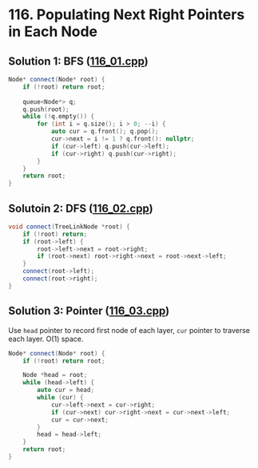 # 116. Populating Next Right Pointers in Each Node #

## Solution 1: BFS ([116_01.cpp](https://github.com/cmeslo/leetcode/blob/master/solution/116.%20Populating%20Next%20Right%20Pointers%20in%20Each%20Node/116_01.cpp))

```cpp
Node* connect(Node* root) {
    if (!root) return root;
    
    queue<Node*> q;
    q.push(root);
    while (!q.empty()) {
        for (int i = q.size(); i > 0; --i) {
            auto cur = q.front(); q.pop();
            cur->next = i != 1 ? q.front(): nullptr;
            if (cur->left) q.push(cur->left);
            if (cur->right) q.push(cur->right);
        }
    }
    return root;
}
```


## Solutoin 2: DFS ([116_02.cpp](https://github.com/cmeslo/leetcode/blob/master/solution/116.%20Populating%20Next%20Right%20Pointers%20in%20Each%20Node/116_03.cpp))

```cpp
void connect(TreeLinkNode *root) {
    if (!root) return;
    if (root->left) {
        root->left->next = root->right;
        if (root->next) root->right->next = root->next->left;
    }
    connect(root->left);
    connect(root->right);
}
```

## Solution 3: Pointer ([116_03.cpp](https://github.com/cmeslo/leetcode/blob/master/solution/116.%20Populating%20Next%20Right%20Pointers%20in%20Each%20Node/116_04.cpp))

Use ```head``` pointer to record first node of each layer, ```cur``` pointer to traverse each layer. O(1) space.

```cpp
Node* connect(Node* root) {
    if (!root) return root;

    Node *head = root;
    while (head->left) {
        auto cur = head;
        while (cur) {
            cur->left->next = cur->right;
            if (cur->next) cur->right->next = cur->next->left;
            cur = cur->next;
        }
        head = head->left;
    }
    return root;
}
```
